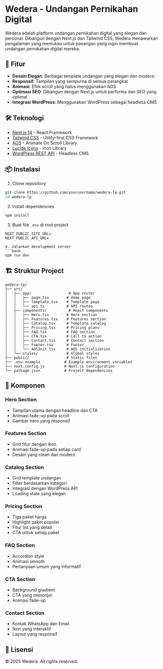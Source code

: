 # Wedera - Undangan Pernikahan Digital

Wedera adalah platform undangan pernikahan digital yang elegan dan personal. Dibangun dengan Next.js dan Tailwind CSS, Wedera menawarkan pengalaman yang memukau untuk pasangan yang ingin membuat undangan pernikahan digital mereka.

## 🚀 Fitur

- **Desain Elegan**: Berbagai template undangan yang elegan dan modern
- **Responsif**: Tampilan yang sempurna di semua perangkat
- **Animasi**: Efek scroll yang halus menggunakan AOS
- **Optimasi SEO**: Dibangun dengan Next.js untuk performa dan SEO yang optimal
- **Integrasi WordPress**: Menggunakan WordPress sebagai headless CMS

## 🛠️ Teknologi

- [Next.js 14](https://nextjs.org/) - React Framework
- [Tailwind CSS](https://tailwindcss.com/) - Utility-first CSS Framework
- [AOS](https://michalsnik.github.io/aos/) - Animate On Scroll Library
- [Lucide Icons](https://lucide.dev/) - Icon Library
- [WordPress REST API](https://developer.wordpress.org/rest-api/) - Headless CMS

## 📦 Instalasi

1. Clone repository
```bash
git clone https://github.com/yourusername/wedera-lp.git
cd wedera-lp
```

2. Install dependencies
```bash
npm install
```

3. Buat file `.env` di root project
```env
NEXT_PUBLIC_SITE_URL=
NEXT_PUBLIC_API_URL=

4. Jalankan development server
```bash
npm run dev
```

## 🏗️ Struktur Project

```
wedera-lp/
├── src/
│   ├── app/                 # App router
│   │   ├── page.tsx        # Home page
│   │   ├── template.tsx    # Template page
│   │   └── api.ts          # API routes
│   ├── components/          # React components
│   │   ├── Hero.tsx        # Hero section
│   │   ├── Features.tsx    # Features section
│   │   ├── Catalog.tsx     # Template catalog
│   │   ├── Pricing.tsx     # Pricing plans
│   │   ├── FAQ.tsx         # FAQ section
│   │   ├── CTA.tsx         # Call to action
│   │   ├── Contact.tsx     # Contact section
│   │   ├── Footer.tsx      # Footer
│   │   └── AOSInit.tsx     # AOS initialization
│   └── styles/             # Global styles
├── public/                 # Static files
├── .env.example           # Example environment variables
├── next.config.js         # Next.js configuration
└── package.json           # Project dependencies
```

## 🎨 Komponen

### Hero Section
- Tampilan utama dengan headline dan CTA
- Animasi fade-up pada scroll
- Gambar hero yang responsif

### Features Section
- Grid fitur dengan ikon
- Animasi fade-up pada setiap card
- Desain yang clean dan modern

### Catalog Section
- Grid template undangan
- Filter berdasarkan kategori
- Integrasi dengan WordPress API
- Loading state yang elegan

### Pricing Section
- Tiga paket harga
- Highlight paket populer
- Fitur list yang detail
- CTA untuk setiap paket

### FAQ Section
- Accordion style
- Animasi smooth
- Pertanyaan umum yang informatif

### CTA Section
- Background gradient
- CTA yang menonjol
- Animasi fade-up

### Contact Section
- Kontak WhatsApp dan Email
- Ikon yang interaktif
- Layout yang responsif

## 📝 Lisensi

© 2025 Wedera. All rights reserved.
